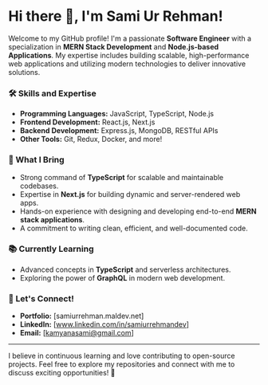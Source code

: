 # Hi there 👋, I'm Sami Ur Rehman!

Welcome to my GitHub profile! I'm a passionate **Software Engineer** with a specialization in **MERN Stack Development** and **Node.js-based Applications**. My expertise includes building scalable, high-performance web applications and utilizing modern technologies to deliver innovative solutions.

### 🛠️ Skills and Expertise
- **Programming Languages:** JavaScript, TypeScript, Node.js
- **Frontend Development:** React.js, Next.js
- **Backend Development:** Express.js, MongoDB, RESTful APIs
- **Other Tools:** Git, Redux, Docker, and more!

### 🌟 What I Bring
- Strong command of **TypeScript** for scalable and maintainable codebases.
- Expertise in **Next.js** for building dynamic and server-rendered web apps.
- Hands-on experience with designing and developing end-to-end **MERN stack applications**.
- A commitment to writing clean, efficient, and well-documented code.

### 📚 Currently Learning
- Advanced concepts in **TypeScript** and serverless architectures.
- Exploring the power of **GraphQL** in modern web development.

### 🤝 Let's Connect!
- **Portfolio:** [samiurrehman.maldev.net]
- **LinkedIn:** [www.linkedin.com/in/samiurrehmandev]
- **Email:** [kamyanasami@gmail.com]

---

I believe in continuous learning and love contributing to open-source projects. Feel free to explore my repositories and connect with me to discuss exciting opportunities! 🚀
